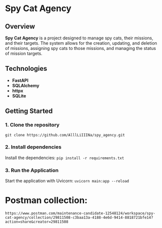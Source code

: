 # Spy Cat Agency

## Overview

**Spy Cat Agency** is a project designed to manage spy cats, their missions, and their targets. The system allows for the creation, updating, and deletion of missions, assigning spy cats to those missions, and managing the status of mission targets.

## Technologies

- **FastAPI**
- **SQLAlchemy**
- **httpx**
- **SQLite**

## Getting Started

### 1. Clone the repository
``` git clone https://github.com/AlllLiIIINa/spy_agency.git ```

### 2. Install dependencies
Install the dependencies:
```pip install -r requirements.txt```

### 3. Run the Application
Start the application with Uvicorn:
```uvicorn main:app --reload```

# Postman collection:
```https://www.postman.com/maintenance-candidate-12548124/workspace/spy-cat-agency/collection/29811508-c3baa13a-4188-4e6d-9414-8818721bfe14?action=share&creator=29811508```
